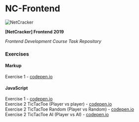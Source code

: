 # NC-Frontend

![NetCracker](https://i.imgur.com/gJHFHeC.png 'NetCracker')

**[NetCracker] Frontend 2019**

_Frontend Development Course Task Repository_

### Exercises

#### Markup

Exercise 1 - [codepen.io](https://codepen.io/alexandrpogodin/pen/abbOPvz 'codepen.io')

#### JavaScript

Exercise 1 - [codepen.io](https://codepen.io/alexandrpogodin/pen/qBBbRLw 'codepen.io')  
Exercise 2 TicTacToe (Player vs player) - [codepen.io](https://codepen.io/alexandrpogodin/pen/PooGXBP 'codepen.io')  
Exercise 2 TicTacToe Random (Player vs Random) - [codepen.io](https://codepen.io/alexandrpogodin/pen/GRRNddV 'codepen.io')  
Exercise 2 TicTacToe AI (Player vs AI) - [codepen.io](https://codepen.io/alexandrpogodin/pen/KKKNeRR 'codepen.io')
